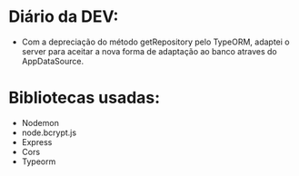 # Diário da DEV:
- Com a depreciação do método getRepository pelo TypeORM, adaptei o server para aceitar a nova forma de adaptação ao banco atraves do AppDataSource.

# Bibliotecas usadas:
- Nodemon
- node.bcrypt.js
- Express
- Cors
- Typeorm
